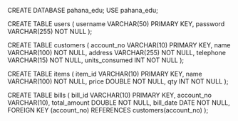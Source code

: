 CREATE DATABASE pahana_edu;
USE pahana_edu;

CREATE TABLE users (
    username VARCHAR(50) PRIMARY KEY,
    password VARCHAR(255) NOT NULL
);

CREATE TABLE customers (
    account_no VARCHAR(10) PRIMARY KEY,
    name VARCHAR(100) NOT NULL,
    address VARCHAR(255) NOT NULL,
    telephone VARCHAR(15) NOT NULL,
    units_consumed INT NOT NULL
);

CREATE TABLE items (
    item_id VARCHAR(10) PRIMARY KEY,
    name VARCHAR(100) NOT NULL,
    price DOUBLE NOT NULL,
    qty INT NOT NULL
);

CREATE TABLE bills (
    bill_id VARCHAR(10) PRIMARY KEY,
    account_no VARCHAR(10),
    total_amount DOUBLE NOT NULL,
    bill_date DATE NOT NULL,
    FOREIGN KEY (account_no) REFERENCES customers(account_no)
);
